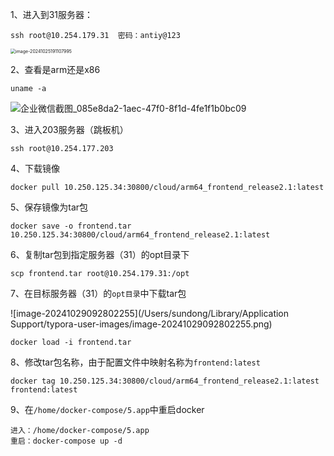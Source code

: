 1、进入到31服务器：

```
ssh root@10.254.179.31  密码：antiy@123
```



<img src="/Users/sundong/Library/Application Support/typora-user-images/image-20241025191107995.png" alt="image-20241025191107995" style="zoom:50%;" />

2、查看是arm还是x86

```
uname -a
```

![企业微信截图_085e8da2-1aec-47f0-8f1d-4fe1f1b0bc09](/Users/sundong/Library/Containers/com.tencent.WeWorkMac/Data/Documents/Profiles/5FFB8A4B9FDF26F58A4210E40C062834/Caches/Images/1970-1/46671872b1ac793f537e9db345d8df74_HD/企业微信截图_085e8da2-1aec-47f0-8f1d-4fe1f1b0bc09.png)

3、进入203服务器（跳板机）

```
ssh root@10.254.177.203
```

4、下载镜像

```
docker pull 10.250.125.34:30800/cloud/arm64_frontend_release2.1:latest
```

5、保存镜像为tar包

```
docker save -o frontend.tar 10.250.125.34:30800/cloud/arm64_frontend_release2.1:latest
```

6、复制tar包到指定服务器（31）的opt目录下

```
scp frontend.tar root@10.254.179.31:/opt
```

7、在目标服务器（31）的`opt目录`中下载tar包

![image-20241029092802255](/Users/sundong/Library/Application Support/typora-user-images/image-20241029092802255.png)

```
docker load -i frontend.tar
```

8、修改tar包名称，由于配置文件中映射名称为`frontend:latest`

```
docker tag 10.250.125.34:30800/cloud/arm64_frontend_release2.1:latest frontend:latest
```

9、在`/home/docker-compose/5.app`中重启docker

```
进入：/home/docker-compose/5.app 
重启：docker-compose up -d
```


